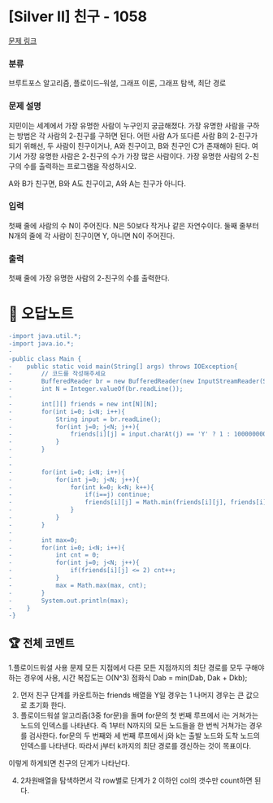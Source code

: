 # [Silver II] 친구 - 1058 

[문제 링크](https://www.acmicpc.net/problem/1058) 

### 분류

브루트포스 알고리즘, 플로이드–워셜, 그래프 이론, 그래프 탐색, 최단 경로

### 문제 설명

<p>지민이는 세계에서 가장 유명한 사람이 누구인지 궁금해졌다. 가장 유명한 사람을 구하는 방법은 각 사람의 2-친구를 구하면 된다. 어떤 사람 A가 또다른 사람 B의 2-친구가 되기 위해선, 두 사람이 친구이거나, A와 친구이고, B와 친구인 C가 존재해야 된다. 여기서 가장 유명한 사람은 2-친구의 수가 가장 많은 사람이다. 가장 유명한 사람의 2-친구의 수를 출력하는 프로그램을 작성하시오.</p>

<p>A와 B가 친구면, B와 A도 친구이고, A와 A는 친구가 아니다.</p>

### 입력 

 <p>첫째 줄에 사람의 수 N이 주어진다. N은 50보다 작거나 같은 자연수이다. 둘째 줄부터 N개의 줄에 각 사람이 친구이면 Y, 아니면 N이 주어진다.</p>

### 출력 

 <p>첫째 줄에 가장 유명한 사람의 2-친구의 수를 출력한다.</p>



#  🚀  오답노트 

```diff
-import java.util.*;
-import java.io.*;
-
-public class Main {
-    public static void main(String[] args) throws IOException{
-        // 코드를 작성해주세요
-        BufferedReader br = new BufferedReader(new InputStreamReader(System.in));
-        int N = Integer.valueOf(br.readLine());
-        
-        int[][] friends = new int[N][N];
-        for(int i=0; i<N; i++){
-            String input = br.readLine();
-            for(int j=0; j<N; j++){
-                friends[i][j] = input.charAt(j) == 'Y' ? 1 : 100000000;
-            }
-        }
-        
-        
-        for(int i=0; i<N; i++){
-            for(int j=0; j<N; j++){
-                for(int k=0; k<N; k++){
-                    if(i==j) continue;
-                    friends[i][j] = Math.min(friends[i][j], friends[i][k] + friends[k][j]);
-                }
-            }
-        }
-        
-        int max=0;
-        for(int i=0; i<N; i++){
-            int cnt = 0;
-            for(int j=0; j<N; j++){
-                if(friends[i][j] <= 2) cnt++;
-            }
-            max = Math.max(max, cnt);
-        }
-        System.out.println(max);
-    }
-}

```


 ## 🏆 전체 코멘트 

1.플로이드워셜 사용 문제
모든 지점에서 다른 모든 지점까지의 최단 경로를 모두 구해야 하는 경우에 사용, 시간 복잡도는 O(N^3)
점화식 Dab = min(Dab, Dak + Dkb);

2. 먼저 친구 단계를 카운트하는 friends 배열을 Y일 경우는 1 나머지 경우는 큰 값으로 초기화 한다.
3. 플로이드워셜 알고리즘(3중 for문)을 돌며 
for문의 첫 번째 루프에서 i는 거쳐가는 노드의 인덱스를 나타낸다. 즉 1부터 N까지의 모든 노드들을 한 번씩 거쳐가는 경우를 검사한다.
for문의 두 번째와 세 번째 루프에서 j와 k는 출발 노드와 도착 노드의 인덱스를 나타낸다. 따라서 j부터 k까지의 최단 경로를 갱신하는 것이 목표이다.

이렇게 하게되면 친구의 단계가 나타난다.

4. 2차원배열을 탐색하면서 각 row별로 단계가 2 이하인 col의 갯수만 count하면 된다.


